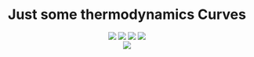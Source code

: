 <h1 align="center"> 
  
  <br>
    Just some thermodynamics Curves
  <br>
  
</h1>


<p align="center">
  <img src="https://img.shields.io/badge/Ecole-IPSA-%23075ebe?link=https://www.ipsa.fr//right&link=https://www.ipsa.fr//left">
  <img src="https://img.shields.io/badge/Aero2:-thermo-%23D13900">
  <img src="https://img.shields.io/badge/Python-3.X-%CE3800">
  <img src="https://img.shields.io/badge/State-finished-red">
  <br>
  <img src=https://user-images.githubusercontent.com/49699418/118380700-18e89a00-b5e4-11eb-8325-8cab1779777c.png>
  <br>
</p>









